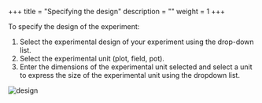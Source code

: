 +++
title = "Specifying the design"
description = ""
weight = 1
+++

To specify the design of the experiment:

1.	Select the experimental design of your experiment using the drop-down list. 
2.	Select the experimental unit (plot, field, pot).
3.	Enter the dimensions of the experimental unit selected and select a unit to express the size of the experimental unit using the dropdown list. 

 ![design](https://agrofims.github.io/helpdocs/images/design.png) 
